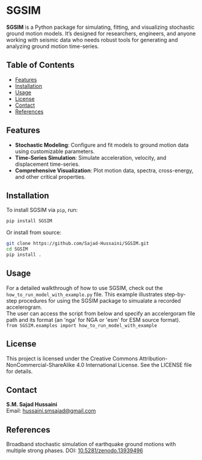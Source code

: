# SGSIM

**SGSIM** is a Python package for simulating, fitting, and visualizing stochastic ground motion models. It’s designed for researchers, engineers, and anyone working with seismic data who needs robust tools for generating and analyzing ground motion time-series.

## Table of Contents
- [Features](#features)
- [Installation](#installation)
- [Usage](#usage)
- [License](#license)
- [Contact](#contact)
- [References](#references)

## Features
- **Stochastic Modeling**: Configure and fit models to ground motion data using customizable parameters.
- **Time-Series Simulation**: Simulate acceleration, velocity, and displacement time-series.
- **Comprehensive Visualization**: Plot motion data, spectra, cross-energy, and other critical properties.

## Installation
To install SGSIM via `pip`, run:
```bash
pip install SGSIM
```

Or install from source:
```bash
git clone https://github.com/Sajad-Hussaini/SGSIM.git
cd SGSIM
pip install .
```

## Usage
For a detailed walkthrough of how to use SGSIM, check out the `how_to_run_model_with_example.py` file. This example illustrates step-by-step procedures for using the SGSIM package to simualate a recorded accelerogram.  
The user can access the script from below and specify an accelergoram file path and its format (an 'nga' for NGA or 'esm' for ESM source format).  
`from SGSIM.examples import how_to_run_model_with_example`  


## License
This project is licensed under the Creative Commons Attribution-NonCommercial-ShareAlike 4.0 International License. See the LICENSE file for details.

## Contact
**S.M. Sajad Hussaini**  
Email: [hussaini.smsajad@gmail.com](mailto:hussaini.smsajad@gmail.com)

## References
Broadband stochastic simulation of earthquake ground motions with multiple strong phases. DOI: [10.5281/zenodo.13939496](https://doi.org/10.5281/zenodo.13939496)
